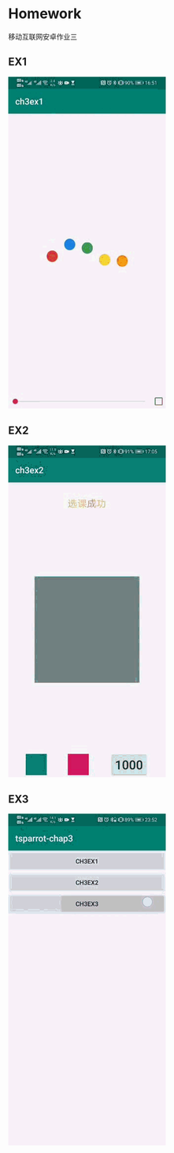 # Homework
移动互联网安卓作业三

## EX1

![动图](https://github.com/tsparrot/Homework/blob/master/pic/3-1.gif)

## EX2

![动图](https://github.com/tsparrot/Homework/blob/master/pic/3-2.gif)

## EX3

![动图](https://github.com/tsparrot/Homework/blob/master/pic/3-3.gif)

